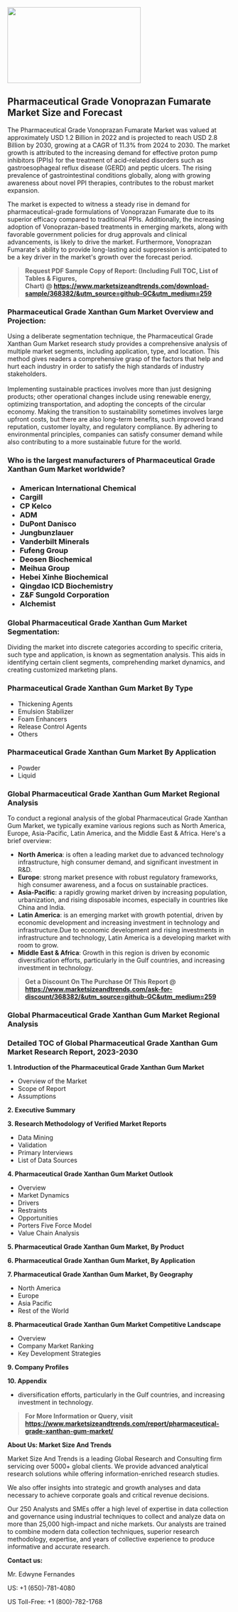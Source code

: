 <p><img class="alignnone size-medium wp-image-20088" src="https://ffe5etoiles.com/wp-content/uploads/2024/12/MST1-300x171.png" alt="" width="300" height="171" /></p><h2>Pharmaceutical Grade Vonoprazan Fumarate Market Size and Forecast</h2><p>The Pharmaceutical Grade Vonoprazan Fumarate Market was valued at approximately USD 1.2 Billion in 2022 and is projected to reach USD 2.8 Billion by 2030, growing at a CAGR of 11.3% from 2024 to 2030. The market growth is attributed to the increasing demand for effective proton pump inhibitors (PPIs) for the treatment of acid-related disorders such as gastroesophageal reflux disease (GERD) and peptic ulcers. The rising prevalence of gastrointestinal conditions globally, along with growing awareness about novel PPI therapies, contributes to the robust market expansion.</p><p>The market is expected to witness a steady rise in demand for pharmaceutical-grade formulations of Vonoprazan Fumarate due to its superior efficacy compared to traditional PPIs. Additionally, the increasing adoption of Vonoprazan-based treatments in emerging markets, along with favorable government policies for drug approvals and clinical advancements, is likely to drive the market. Furthermore, Vonoprazan Fumarate's ability to provide long-lasting acid suppression is anticipated to be a key driver in the market's growth over the forecast period.</p></p><blockquote id="" class=""><strong>Request PDF Sample Copy of Report: (Including Full TOC, List of Tables &amp; Figures, Chart)&nbsp;@&nbsp;<strong><a href="https://www.marketsizeandtrends.com/download-sample/368382/&utm_source=github-GC&utm_medium=259" target="_blank">https://www.marketsizeandtrends.com/download-sample/368382/&utm_source=github-GC&utm_medium=259</a></strong></strong></blockquote><h3 id="" class="">Pharmaceutical Grade Xanthan Gum Market&nbsp;Overview and Projection:</h3><p id="" class="">Using a deliberate segmentation technique, the Pharmaceutical Grade Xanthan Gum Market research study provides a comprehensive analysis of multiple market segments, including application, type, and location. This method gives readers a comprehensive grasp of the factors that help and hurt each industry in order to satisfy the high standards of industry stakeholders. <br /> <br />Implementing sustainable practices involves more than just designing products; other operational changes include using renewable energy, optimizing transportation, and adopting the concepts of the circular economy. Making the transition to sustainability sometimes involves large upfront costs, but there are also long-term benefits, such improved brand reputation, customer loyalty, and regulatory compliance. By adhering to environmental principles, companies can satisfy consumer demand while also contributing to a more sustainable future for the world.</p><h3 id="" class="">Who is the largest manufacturers of&nbsp;Pharmaceutical Grade Xanthan Gum Market worldwide?</h3><h3 class=""><p><ul><li>American International Chemical </li><li> Cargill </li><li> CP Kelco </li><li> ADM </li><li> DuPont Danisco </li><li> Jungbunzlauer </li><li> Vanderbilt Minerals </li><li> Fufeng Group </li><li> Deosen Biochemical </li><li> Meihua Group </li><li> Hebei Xinhe Biochemical </li><li> Qingdao ICD Biochemistry </li><li> Z&F Sungold Corporation </li><li> Alchemist</li></ul></p></h3><h3 id="" class="">Global&nbsp;Pharmaceutical Grade Xanthan Gum Market Segmentation:</h3><p id="" class="">Dividing the market into discrete categories according to specific criteria, such type and application, is known as segmentation analysis. This aids in identifying certain client segments, comprehending market dynamics, and creating customized marketing plans.</p><h3 id="" class="">Pharmaceutical Grade Xanthan Gum Market&nbsp;By Type</h3><p><p><ul><li>Thickening Agents</li><li> Emulsion Stabilizer</li><li> Foam Enhancers</li><li> Release Control Agents</li><li> Others</p></li></ul></p></p><h3 id="" class="">Pharmaceutical Grade Xanthan Gum Market&nbsp;By Application</h3><p class=""><p><ul><li>Powder</li><li> Liquid</li></ul></p></p><h3 id="" class="">Global Pharmaceutical Grade Xanthan Gum Market Regional Analysis</h3><p id="" class="">To conduct a regional analysis of the global Pharmaceutical Grade Xanthan Gum Market, we typically examine various regions such as North America, Europe, Asia-Pacific, Latin America, and the Middle East &amp; Africa. Here's a brief overview:</p><ul><li><strong>North America</strong>: is often a leading market due to advanced technology infrastructure, high consumer demand, and significant investment in R&amp;D.</li><li><strong>Europe</strong>: strong market presence with robust regulatory frameworks, high consumer awareness, and a focus on sustainable practices.</li><li><strong>Asia-Pacific</strong>: a rapidly growing market driven by increasing population, urbanization, and rising disposable incomes, especially in countries like China and India.</li><li><strong>Latin America</strong>: is an emerging market with growth potential, driven by economic development and increasing investment in technology and infrastructure.Due to economic development and rising investments in infrastructure and technology, Latin America is a developing market with room to grow.</li><li><strong>Middle East &amp; Africa</strong>: Growth in this region is driven by economic diversification efforts, particularly in the Gulf countries, and increasing investment in technology.</li></ul><blockquote id="" class=""><strong>Get a Discount On The Purchase Of This Report @ <strong><a href="https://www.marketsizeandtrends.com/ask-for-discount/368382/&utm_source=github-GC&utm_medium=259" target="_blank">https://www.marketsizeandtrends.com/ask-for-discount/368382/&utm_source=github-GC&utm_medium=259</a></strong></strong></blockquote><h3 id="" class="">Global Pharmaceutical Grade Xanthan Gum Market Regional Analysis</h3><h3 id="" class="">Detailed TOC of Global Pharmaceutical Grade Xanthan Gum Market Research Report, 2023-2030</h3><p id="" class=""><strong>1. Introduction of the Pharmaceutical Grade Xanthan Gum Market</strong></p><ul><li>Overview of the Market</li><li>Scope of Report</li><li>Assumptions</li></ul><p id="" class=""><strong>2. Executive Summary</strong></p><p id="" class=""><strong>3. Research Methodology of Verified Market Reports</strong></p><ul><li>Data Mining</li><li>Validation</li><li>Primary Interviews</li><li>List of Data Sources</li></ul><p id="" class=""><strong>4. Pharmaceutical Grade Xanthan Gum Market Outlook</strong></p><ul><li>Overview</li><li>Market Dynamics</li><li>Drivers</li><li>Restraints</li><li>Opportunities</li><li>Porters Five Force Model</li><li>Value Chain Analysis</li></ul><p id="" class=""><strong>5. Pharmaceutical Grade Xanthan Gum Market, By Product</strong></p><p id="" class=""><strong>6. Pharmaceutical Grade Xanthan Gum Market, By Application</strong></p><p id="" class=""><strong>7. Pharmaceutical Grade Xanthan Gum Market, By Geography</strong></p><ul><li>North America</li><li>Europe</li><li>Asia Pacific</li><li>Rest of the World</li></ul><p id="" class=""><strong>8. Pharmaceutical Grade Xanthan Gum Market Competitive Landscape</strong></p><ul><li>Overview</li><li>Company Market Ranking</li><li>Key Development Strategies</li></ul><p id="" class=""><strong>9. Company Profiles</strong></p><p id="" class=""><strong>10. Appendix</strong></p><ul><li>diversification efforts, particularly in the Gulf countries, and increasing investment in technology.</li></ul><blockquote id="" class=""><strong>For More Information or Query, visit <strong><strong><a href="https://www.marketsizeandtrends.com/report/pharmaceutical-grade-xanthan-gum-market/" target="_blank">https://www.marketsizeandtrends.com/report/pharmaceutical-grade-xanthan-gum-market/</a></strong></strong></strong></blockquote><p id="" class=""><strong>About Us: Market Size And Trends</strong></p><p id="" class="">Market Size And Trends is a leading Global Research and Consulting firm servicing over 5000+ global clients. We provide advanced analytical research solutions while offering information-enriched research studies.</p><p id="" class="">We also offer insights into strategic and growth analyses and data necessary to achieve corporate goals and critical revenue decisions.</p><p id="" class="">Our 250 Analysts and SMEs offer a high level of expertise in data collection and governance using industrial techniques to collect and analyze data on more than 25,000 high-impact and niche markets. Our analysts are trained to combine modern data collection techniques, superior research methodology, expertise, and years of collective experience to produce informative and accurate research.</p><p id="" class=""><strong>Contact us:</strong></p><p id="" class="">Mr. Edwyne Fernandes</p><p id="" class="">US: +1 (650)-781-4080</p><p id="" class="">US Toll-Free: +1 (800)-782-1768</p>
